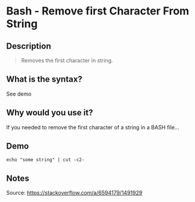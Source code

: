 # Bash - Remove first Character From String<a name='bash_-_remove_first_character_from_string'></a>

## Description

> Removes the first character in string. 

## What is the syntax?

See demo

## Why would you use it?

If you needed to remove the first character of a string in a BASH file...

## Demo

```
echo "some string" | cut -c2-

```

## Notes

Source: https://stackoverflow.com/a/6594179/1491929

